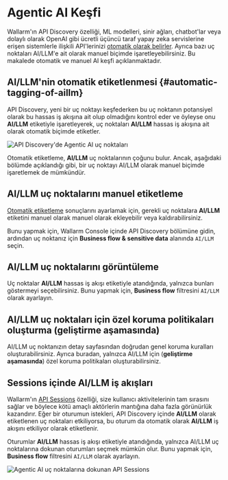 # Agentic AI Keşfi

Wallarm'ın API Discovery özelliği, ML modelleri, sinir ağları, chatbot'lar veya dolaylı olarak OpenAI gibi ücretli üçüncü taraf yapay zeka servislerine erişen sistemlerle ilişkili API'lerinizi [otomatik olarak belirler](../api-discovery/sbf.md#automatic-tagging). Ayrıca bazı uç noktaları AI/LLM'e ait olarak manuel biçimde işaretleyebilirsiniz. Bu makalede otomatik ve manuel AI keşfi açıklanmaktadır.

## AI/LLM'nin otomatik etiketlenmesi {#automatic-tagging-of-aillm}

API Discovery, yeni bir uç noktayı keşfederken bu uç noktanın potansiyel olarak bu hassas iş akışına ait olup olmadığını kontrol eder ve öyleyse onu **AI/LLM** etiketiyle işaretleyerek, uç noktaları **AI/LLM** hassas iş akışına ait olarak otomatik biçimde etiketler.

![API Discovery'de Agentic AI uç noktaları](../images/agentic-ai-protection/agentic-ai-in-api-discovery.png)

<!--Automatic checks are conducted using keywords from the endpoint URL. For AI/LLM, keywords like `TBD`, `TBD` automatically associate the endpoint with the **AI/LLM** flow. If matches are detected, the endpoint is automatically assigned to the appropriate flow.-->

Otomatik etiketleme, **AI/LLM** uç noktalarının çoğunu bulur. Ancak, aşağıdaki bölümde açıklandığı gibi, bir uç noktayı AI/LLM olarak manuel biçimde işaretlemek de mümkündür.

## AI/LLM uç noktalarını manuel etiketleme

[Otomatik etiketleme](#automatic-tagging-of-aillm) sonuçlarını ayarlamak için, gerekli uç noktalara **AI/LLM** etiketini manuel olarak manuel olarak ekleyebilir veya kaldırabilirsiniz.

Bunu yapmak için, Wallarm Console içinde API Discovery bölümüne gidin, ardından uç noktanız için **Business flow & sensitive data** alanında `AI/LLM` seçin.

## AI/LLM uç noktalarını görüntüleme

Uç noktalar **AI/LLM** hassas iş akışı etiketiyle atandığında, yalnızca bunları göstermeyi seçebilirsiniz. Bunu yapmak için, **Business flow** filtresini `AI/LLM` olarak ayarlayın.

## AI/LLM uç noktaları için özel koruma politikaları oluşturma (geliştirme aşamasında)

AI/LLM uç noktanızın detay sayfasından doğrudan genel koruma kuralları oluşturabilirsiniz. Ayrıca buradan, yalnızca AI/LLM için (**geliştirme aşamasında**) özel koruma politikaları oluşturabilirsiniz.

## Sessions içinde AI/LLM iş akışları

Wallarm'ın [API Sessions](../api-sessions/overview.md) özelliği, size kullanıcı aktivitelerinin tam sırasını sağlar ve böylece kötü amaçlı aktörlerin mantığına daha fazla görünürlük kazandırır. Eğer bir oturumun istekleri, API Discovery içinde **AI/LLM** olarak etiketlenen uç noktaları etkiliyorsa, bu oturum da otomatik olarak **AI/LLM** iş akışını etkiliyor olarak etiketlenir.

Oturumlar **AI/LLM** hassas iş akışı etiketiyle atandığında, yalnızca AI/LLM uç noktalarına dokunan oturumları seçmek mümkün olur. Bunu yapmak için, **Business flow** filtresini `AI/LLM` olarak ayarlayın.

![Agentic AI uç noktalarına dokunan API Sessions](../images/agentic-ai-protection/agentic-ai-in-api-sessions.png)